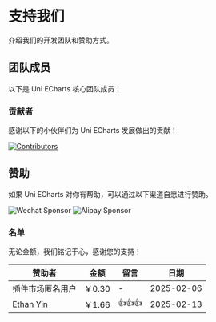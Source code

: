 # 支持我们

介绍我们的开发团队和赞助方式。

## 团队成员

以下是 Uni ECharts 核心团队成员：

<VPTeamMembers size="small" :members="members" />

### 贡献者

感谢以下的小伙伴们为 Uni ECharts 发展做出的贡献！

<a href="https://github.com/xiaohe0601/uni-echarts/graphs/contributors" target="_blank">
  <img src="https://contributors.nn.ci/api?repo=xiaohe0601/uni-echarts" alt="Contributors" />
</a>

## 赞助

如果 Uni ECharts 对你有帮助，可以通过以下渠道自愿进行赞助。

<div :class="$style['sponsor-wrapper']">
  <img :class="$style['sponsor-image']" src="https://oss.xiaohe.ink/profile/sponsor-wechat.jpg" alt="Wechat Sponsor" />
  <img :class="$style['sponsor-image']" src="https://oss.xiaohe.ink/profile/sponsor-alipay.jpg" alt="Alipay Sponsor" />
</div>

### 名单

无论金额，我们铭记于心，感谢您的支持！

| 赞助者                                            | 金额    | 留言     | 日期         |
|------------------------------------------------|-------|--------|------------|
| 插件市场匿名用户                                       | ￥0.30 | -      | 2025-02-06 |
| [Ethan Yin](https://blog.csdn.net/qq_39370934) | ￥1.66 | 👍👍👍 | 2025-02-13 |

<script setup>
import { VPTeamMembers } from "vitepress/theme";

const members = [
  {
    avatar: "https://oss.xiaohe.ink/profile/avatar.jpg",
    name: "xiaohe0601",
    title: "Creator",
    links: [
      { icon: "github", link: "https://github.com/xiaohe0601" }
    ]
  }
];
</script>

<style module>
.sponsor-wrapper {
  display: flex;
  height: 380px;
  margin-top: 24px;
}

.sponsor-image {
  box-shadow: 0 0 6px rgba(0, 0, 0, 0.12);
}

.sponsor-image + .sponsor-image {
  margin-left: 20px;
}
</style>